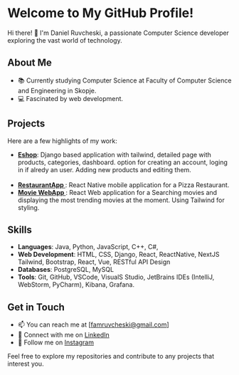 # Welcome to My GitHub Profile!

Hi there! 👋 I'm Daniel Ruvcheski, a passionate Computer Science developer exploring the vast world of technology. 

## About Me

- 📚 Currently studying Computer Science at Faculty of Computer Science and Engineering in Skopje.
- 💻 Fascinated by web development.

## Projects

Here are a few highlights of my work:<br>
- **[Eshop](https://github.com/DanielRuvchee/Eshop)**: Django based application with tailwind, detailed page with products, categories, dashboard.
  option for creating an account, loging in if alredy an user. Adding new products and editing them.<br>
  <br>
- **[RestaurantApp ](https://github.com/DanielRuvchee/RestaurantApp)**: React Native mobile application for a Pizza Restaurant.
  <br>
- **[Movie WebApp ](https://github.com/DanielRuvchee/Movie-WebApp)**: React Web application for a Searching movies and displaying the most trending movies at the moment. Using Tailwind for styling.


## Skills

- **Languages**: Java, Python, JavaScript, C++, C#,
- **Web Development**: HTML, CSS, Django, React, ReactNative, NextJS Tailwind, Bootstrap, React, Vue, RESTful API Design
- **Databases**: PostgreSQL, MySQL
- **Tools**: Git, GitHub, VSCode, VisualS Studio, JetBrains IDEs (IntelliJ, WebStorm, PyCharm), Kibana, Grafana.

## Get in Touch

- 📫 You can reach me at [famruvcheski@gmail.com]
- 💼 Connect with me on [LinkedIn](www.linkedin.com/in/daniel-ruvcheski-5031a6237)
- 📸 Follow me on [Instagram](https://www.instagram.com/danielruvchee/)

Feel free to explore my repositories and contribute to any projects that interest you. 
